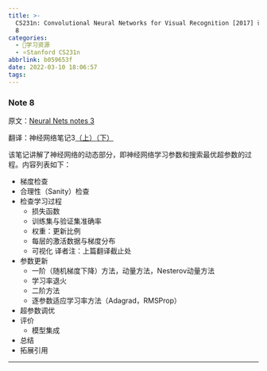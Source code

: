 ```yaml
---
title: >-
  CS231n: Convolutional Neural Networks for Visual Recognition [2017] 课程笔记 Note
  8
categories:
  - 🌙学习资源
  - ⭐Stanford CS231n
abbrlink: b059653f
date: 2022-03-10 18:06:57
tags:
---
```


### Note 8

原文：[Neural Nets notes 3](https://cs231n.github.io/neural-networks-3/)

翻译：神经网络笔记3[（上）](https://zhuanlan.zhihu.com/p/21741716)[（下）](https://zhuanlan.zhihu.com/p/21798784)

该笔记讲解了神经网络的动态部分，即神经网络学习参数和搜索最优超参数的过程。内容列表如下：

- 梯度检查
- 合理性（Sanity）检查
- 检查学习过程
  - 损失函数
  - 训练集与验证集准确率
  - 权重：更新比例
  - 每层的激活数据与梯度分布
  - 可视化 译者注：上篇翻译截止处
- 参数更新
  - 一阶（随机梯度下降）方法，动量方法，Nesterov动量方法
  - 学习率退火
  - 二阶方法
  - 逐参数适应学习率方法（Adagrad，RMSProp）
- 超参数调优
- 评价
  - 模型集成
- 总结
- 拓展引用

<!--more-->

***
